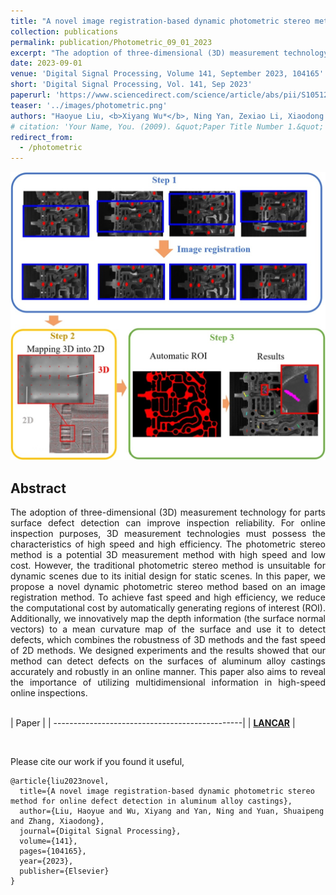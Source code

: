 ```yaml
---
title: "A novel image registration-based dynamic photometric stereo method for online defect detection in aluminum alloy castings"
collection: publications
permalink: publication/Photometric_09_01_2023
excerpt: "The adoption of three-dimensional (3D) measurement technology for parts surface defect detection can improve inspection reliability. For online inspection purposes, 3D measurement technologies must possess the characteristics of high speed and high efficiency. The photometric stereo method is a potential 3D measurement method with high speed and low cost. However, the traditional photometric stereo method is unsuitable for dynamic scenes due to its initial design for static scenes. In this paper, we propose a novel dynamic photometric stereo method based on an image registration method. To achieve fast speed and high efficiency, we reduce the computational cost by automatically generating regions of interest (ROI). Additionally, we innovatively map the depth information (the surface normal vectors) to a mean curvature map of the surface and use it to detect defects, which combines the robustness of 3D methods and the fast speed of 2D methods. We designed experiments and the results showed that our method can detect defects on the surfaces of aluminum alloy castings accurately and robustly in an online manner. This paper also aims to reveal the importance of utilizing multidimensional information in high-speed online inspections."
date: 2023-09-01
venue: 'Digital Signal Processing, Volume 141, September 2023, 104165'
short: 'Digital Signal Processing, Vol. 141, Sep 2023'
paperurl: 'https://www.sciencedirect.com/science/article/abs/pii/S1051200423002609'
teaser: '../images/photometric.png'
authors: "Haoyue Liu, <b>Xiyang Wu*</b>, Ning Yan, Zexiao Li, Xiaodong Zhang"
# citation: 'Your Name, You. (2009). &quot;Paper Title Number 1.&quot; <i>Journal 1</i>. 1(1).'
redirect_from: 
  - /photometric
---
```


<p style="text-align:center;">
<img src="../images/photometric.png" width="800">
</p>

## Abstract
<div style="text-align: justify"> The adoption of three-dimensional (3D) measurement technology for parts surface defect detection can improve inspection reliability. For online inspection purposes, 3D measurement technologies must possess the characteristics of high speed and high efficiency. The photometric stereo method is a potential 3D measurement method with high speed and low cost. However, the traditional photometric stereo method is unsuitable for dynamic scenes due to its initial design for static scenes. In this paper, we propose a novel dynamic photometric stereo method based on an image registration method. To achieve fast speed and high efficiency, we reduce the computational cost by automatically generating regions of interest (ROI). Additionally, we innovatively map the depth information (the surface normal vectors) to a mean curvature map of the surface and use it to detect defects, which combines the robustness of 3D methods and the fast speed of 2D methods. We designed experiments and the results showed that our method can detect defects on the surfaces of aluminum alloy castings accurately and robustly in an online manner. This paper also aims to reveal the importance of utilizing multidimensional information in high-speed online inspections. </div>
<br>

| Paper                                         | |
-----------------------------------------------|
| [**LANCAR**](https://www.sciencedirect.com/science/article/abs/pii/S1051200423002609) |

<br>

Please cite our work if you found it useful,

```
@article{liu2023novel,
  title={A novel image registration-based dynamic photometric stereo method for online defect detection in aluminum alloy castings},
  author={Liu, Haoyue and Wu, Xiyang and Yan, Ning and Yuan, Shuaipeng and Zhang, Xiaodong},
  journal={Digital Signal Processing},
  volume={141},
  pages={104165},
  year={2023},
  publisher={Elsevier}
}
```